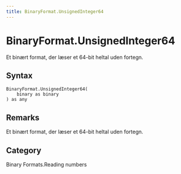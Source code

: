```yaml
---
title: BinaryFormat.UnsignedInteger64
---
```


# BinaryFormat.UnsignedInteger64


Et binært format, der læser et 64-bit heltal uden fortegn.


## Syntax

```powerquery
BinaryFormat.UnsignedInteger64(
    binary as binary
) as any
```


## Remarks

Et binært format, der læser et 64-bit heltal uden fortegn.



## Category
Binary Formats.Reading numbers
